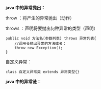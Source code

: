 **java 中的异常抛出：**

throw ：将产生的异常抛出（动作）

throws ：声明将要抛出何种异常的类型（声明）

```
public void 方法名(参数列表) throws 异常列表{
    //调用会抛出异常的方法或者：
    throw new Exception();
}
```

自定义异常：

```
class 自定义异常类 extends 异常类型{}
```

**java 中的异常链：**




